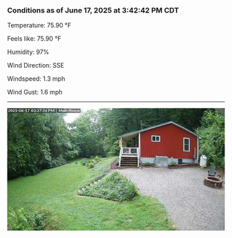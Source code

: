 ### Conditions as of June 17, 2025 at 3:42:42 PM CDT 

Temperature: 75.90 &deg;F

Feels like: 75.90 &deg;F

Humidity: 97%

Wind Direction: SSE

Windspeed: 1.3 mph

Wind Gust: 1.6 mph

---

<img src="./images/latest.jpeg"/>

